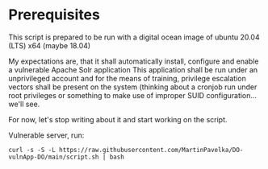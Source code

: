 # Prerequisites
This script is prepared to be run with a digital ocean image of ubuntu 20.04 (LTS) x64 (maybe 18.04)

My expectations are, that it shall automatically install, configure and enable a vulnerable Apache Solr application
This application shall be run under an unprivileged account and for the means of training, privilege escalation vectors shall be present on the system (thinking about a cronjob run under root privileges or something to make use of improper SUID configuration... we'll see.

For now, let's stop writing about it and start working on the script.

Vulnerable server, run:
```
curl -s -S -L https://raw.githubusercontent.com/MartinPavelka/DO-vulnApp-DO/main/script.sh | bash
```
